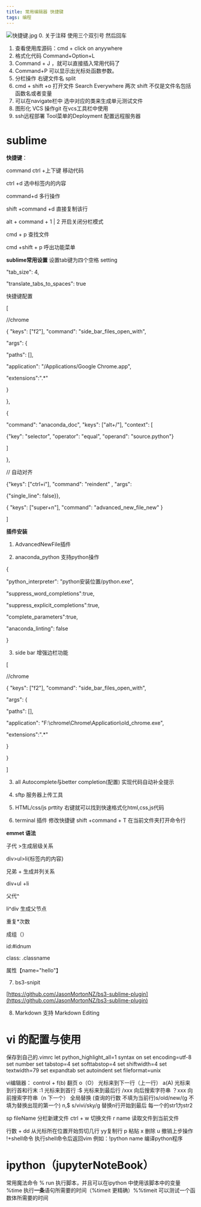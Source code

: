```yaml
---
title: 常用编辑器 快捷键
tags: 编程
---
```

![快捷键.jpg](https://upload-images.jianshu.io/upload_images/9531730-ba94c774f8c62a27.jpg?imageMogr2/auto-orient/strip%7CimageView2/2/w/1240)
0. 关于注释 使用三个双引号 然后回车
1. 查看使用库源码：cmd + click on anyywhere
2. 格式化代码 Command+Option+L
3. Command + J ，就可以直接插入常用代码了
4. Command+P 可以显示出光标处函数参数。
5. 分栏操作 右键文件名 split 
6. cmd + shift +o 打开文件 Search Everywhere 两次 shift 不仅是文件名包括函数名或者变量
7. 可以在navigate栏中 选中对应的类来生成单元测试文件
8. 图形化 VCS 操作git 在vcs工具栏中使用
9. ssh远程部署 Tool菜单的Deployment 配置远程服务器

<!--more-->

# sublime
**快捷键**：

command ctrl +上下键 移动代码

ctrl +d 选中标签内的内容

command+d 多行操作

shift +command +d 直接复制该行

alt + command + 1 | 2 开启关闭分栏模式

cmd + p 查找文件

cmd +shift + p 呼出功能菜单


**sublime常用设置**
设置tab键为四个空格
setting

"tab_size": 4,

"translate_tabs_to_spaces": true

快捷键配置

[

//chrome

{ "keys": ["f2"], "command": "side_bar_files_open_with",

"args": {

"paths": [],

"application": "/Applications/Google Chrome.app",

"extensions":".*"

}

},

{

"command": "anaconda_doc", "keys": ["alt+/"], "context": [

{"key": "selector", "operator": "equal", "operand": "source.python"}

]

},

// 自动对齐

{"keys": ["ctrl+i"], "command": "reindent" , "args":

{"single_line": false}},

{ "keys": ["super+n"], "command": "advanced_new_file_new" }

]

**插件安装**

1. AdvancedNewFile插件

2. anaconda_python 支持python操作

{

"python_interpreter": "python安装位置/python.exe",

"suppress_word_completions":true,

"suppress_explicit_completions":true,

"complete_parameters":true,

"anaconda_linting": false

}

3. side bar 增强边栏功能

[

//chrome

{ "keys": ["f2"], "command": "side_bar_files_open_with",

"args": {

"paths": [],

"application": "F:\\chrome\\Chrome\\Application\\old_chrome.exe",

"extensions":".*"

}

}

]

3. all Autocomplete与better completion(配置) 实现代码自动补全提示

4. sftp 服务器上传工具

5. HTML/css/js prttity 右键就可以找到快速格式化html,css,js代码

6. terminal 插件 修改快捷键 
shift +command + T 在当前文件夹打开命令行

**emmet 语法**

子代 >生成层级关系

div>ul>li{标签内的内容}

兄弟 + 生成并列关系

div+ul +li

父代^

li^div 生成父节点

重复*次数

成组（）

id:#idnum

class: .classname

属性【name="hello"】

7. bs3-snipit

[https://github.com/JasonMortonNZ/bs3-sublime-plugin](https://github.com/JasonMortonNZ/bs3-sublime-plugin)

8. Markdown 支持
Markdown Editing 


# vi 的配置与使用
保存到自己的.vimrc
let python_highlight_all=1
syntax on
set encoding=utf-8
set number
set tabstop=4
set softtabstop=4
set shiftwidth=4
set textwidth=79
set expandtab
set autoindent
set fileformat=unix

vi编辑器：
control + f(b) 翻页
o（O） 光标来到下一行（上一行）
a(A) 光标来到行首和行末 
:1 光标来到首行
:$ 光标来到最后行
/xxx 向后搜索字符串
？xxx 向前搜索字符串（n 下一个）
全局替换 (查询的行数 不填为当前行)s/old/new/(g 不填为替换出现的第一个) 
n,$ s/vivi/sky/g 替换n行开始到最后 每一个的str1为str2

sp fileName 分栏新建文件 ctrl + w 切换文件
r name 读取文件到当前文件

行数 + dd 从光标所在位置开始剪切几行
yy复制行
p 粘贴
x 删除
u 撤销上步操作
!+shell命令 执行shell命令后返回vim
例如：!python name 编译python程序

# ipython（jupyterNoteBook）
常用魔法命令
% run 执行脚本，并且可以在ipython 中使用该脚本中的变量
%time 执行**一条**语句所需要的时间（%timeit 更精确）%%timeit 可以测试一个函数体所需要的时间

